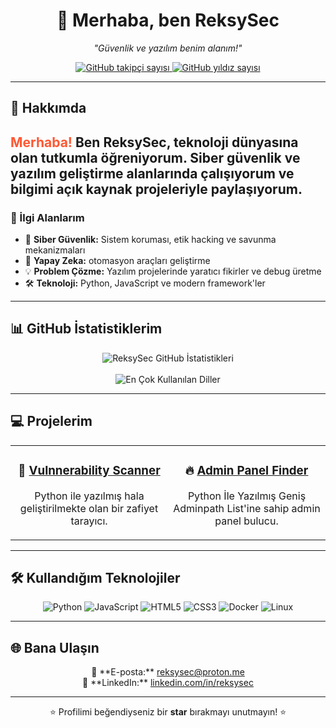 <h1 align="center">
    <span style="display: inline-block; animation: bounce 2s infinite;">👋</span> 
    Merhaba, ben <strong>ReksySec</strong>
</h1>

<p align="center">
    <em>"Güvenlik ve yazılım benim alanım!"</em>  
</p>

<p align="center">
    <a href="https://github.com/ReksySec?tab=followers">
        <img src="https://img.shields.io/github/followers/ReksySec?style=social" alt="GitHub takipçi sayısı" />
    </a>
    <a href="https://github.com/ReksySec?tab=repositories">
        <img src="https://img.shields.io/github/stars/ReksySec?style=social" alt="GitHub yıldız sayısı" />
    </a>
</p>

---

## 🌌 Hakkımda
<h2 style="animation: fadeIn 2s;">
    <span style="color: #FF5733;">Merhaba!</span> Ben <strong>ReksySec</strong>, teknoloji dünyasına olan tutkumla öğreniyorum. 
    Siber güvenlik ve yazılım geliştirme alanlarında çalışıyorum ve bilgimi açık kaynak projeleriyle paylaşıyorum.
</h2>

### 🚀 İlgi Alanlarım
- 🔐 **Siber Güvenlik:** Sistem koruması, etik hacking ve savunma mekanizmaları
- 🤖 **Yapay Zeka:** otomasyon araçları geliştirme
- 💡 **Problem Çözme:** Yazılım projelerinde yaratıcı fikirler ve debug üretme
- 🛠️ **Teknoloji:** Python, JavaScript ve modern framework'ler

---

## 📊 GitHub İstatistiklerim
<div align="center">
    <img src="https://github-readme-stats.vercel.app/api?username=ReksySec&show_icons=true&theme=radical" alt="ReksySec GitHub İstatistikleri" />
    <br>
    <br>
    <img src="https://github-readme-stats.vercel.app/api/top-langs/?username=ReksySec&layout=compact&theme=radical" alt="En Çok Kullanılan Diller" />
</div>

---

## 💻 Projelerim
<table align="center">
    <tr>
        <td align="center" width="50%">
            <h3>🚀 <a href="https://github.com/ReksySec/Vulnerability-Scanner.py">Vulnnerability Scanner</a></h3>
            <p>Python ile yazılmış hala geliştirilmekte olan bir zafiyet tarayıcı. </p>
        </td>
        <td align="center" width="50%">
            <h3>🔥 <a href="https://github.com/ReksySec/Admin-Panel-Finder">Admin Panel Finder</a></h3>
            <p>Python İle Yazılmış Geniş Adminpath List'ine sahip admin panel bulucu.</p>
        </td>
    </tr>
</table>

---

## 🛠️ Kullandığım Teknolojiler
<p align="center">
    <img src="https://img.shields.io/badge/-Python-3776AB?logo=python&logoColor=white&style=for-the-badge" alt="Python" />
    <img src="https://img.shields.io/badge/-JavaScript-F7DF1E?logo=javascript&logoColor=black&style=for-the-badge" alt="JavaScript" />
    <img src="https://img.shields.io/badge/-HTML5-E34F26?logo=html5&logoColor=white&style=for-the-badge" alt="HTML5" />
    <img src="https://img.shields.io/badge/-CSS3-1572B6?logo=css3&logoColor=white&style=for-the-badge" alt="CSS3" />
    <img src="https://img.shields.io/badge/-Docker-2496ED?logo=docker&logoColor=white&style=for-the-badge" alt="Docker" />
    <img src="https://img.shields.io/badge/-Linux-FCC624?logo=linux&logoColor=black&style=for-the-badge" alt="Linux" />
</p>

---

## 🌐 Bana Ulaşın
<p align="center">
    📧 **E-posta:** <a href="mailto:reksysec@example.com">reksysec@proton.me</a><br>
    💼 **LinkedIn:** <a href="https://linkedin.com/in/reksysec">linkedin.com/in/reksysec</a><br>
</p>

---

<p align="center" style="animation: bounce 2s infinite;">
    ⭐️ Profilimi beğendiyseniz bir <strong>star</strong> bırakmayı unutmayın! ⭐️
</p>
